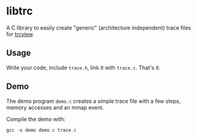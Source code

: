 libtrc
======

A C library to easily create "generic" (architecture independent) trace files
for [trcview](https://github.com/pekd/vmx86).

Usage
-----

Write your code, include `trace.h`, link it with `trace.c`. That's it.

Demo
----

The demo program `demo.c` creates a simple trace file with a few steps, memory
accesses and an mmap event.

Compile the demo with:
```c
gcc -o demo demo.c trace.c
```
